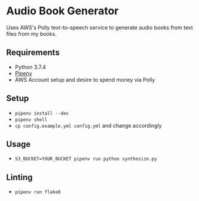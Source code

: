 # Audio Book Generator

Uses AWS's Polly text-to-speech service to generate audio books from text files from my books.

## Requirements

- Python 3.7.4
- [Pipenv](https://pipenv.readthedocs.io/en/latest/install/#installing-pipenv)
- AWS Account setup and desire to spend money via Polly

## Setup

- `pipenv install --dev`
- `pipenv shell`
- `cp config.example.yml config.yml` and change accordingly

## Usage

- `S3_BUCKET=YOUR_BUCKET pipenv run python synthesize.py`

## Linting

- `pipenv run flake8`
